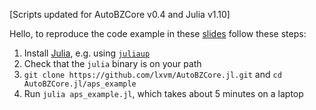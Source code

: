 [Scripts updated for AutoBZCore v0.4 and Julia v1.10]

Hello, to reproduce the code example in these
[slides](https://web.mit.edu/lxvm/www/slides/autobz_aps.pdf) follow these steps:

1. Install [Julia](https://julialang.org/), e.g. using [`juliaup`](https://github.com/JuliaLang/juliaup)
2. Check that the `julia` binary is on your path
3. `git clone https://github.com/lxvm/AutoBZCore.jl.git` and `cd AutoBZCore.jl/aps_example`
4. Run `julia aps_example.jl`, which takes about 5 minutes on a laptop